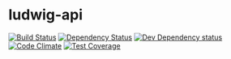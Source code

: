 ludwig-api
==========

[![Build Status](https://secure.travis-ci.org/sgmap/ludwig-api.svg)](http://travis-ci.org/sgmap/ludwig-api)
[![Dependency Status](https://david-dm.org/sgmap/mes-aides-ui.svg)](https://david-dm.org/sgmap/ludwig-api)
[![Dev Dependency status](https://david-dm.org/sgmap/mes-aides-ui/dev-status.svg)](https://david-dm.org/sgmap/ludwig-api#info=devDependencies&view=table)
[![Code Climate](https://codeclimate.com/github/sgmap/ludwig-api/badges/gpa.svg)](https://codeclimate.com/github/sgmap/ludwig-api)
[![Test Coverage](https://codeclimate.com/github/sgmap/ludwig-api/badges/coverage.svg)](https://codeclimate.com/github/sgmap/ludwig-api)
